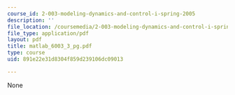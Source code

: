 ```yaml
---
course_id: 2-003-modeling-dynamics-and-control-i-spring-2005
description: ''
file_location: /coursemedia/2-003-modeling-dynamics-and-control-i-spring-2005/891e22e31d8304f859d239106dc09013_matlab_6003_3_pg.pdf
file_type: application/pdf
layout: pdf
title: matlab_6003_3_pg.pdf
type: course
uid: 891e22e31d8304f859d239106dc09013

---
```

None